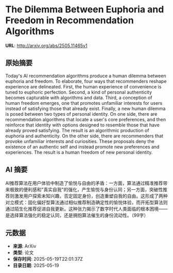 # The Dilemma Between Euphoria and Freedom in Recommendation Algorithms

**URL**: http://arxiv.org/abs/2505.11465v1

## 原始摘要

Today's AI recommendation algorithms produce a human dilemma between euphoria
and freedom. To elaborate, four ways that recommenders reshape experience are
delineated. First, the human experience of convenience is tuned to euphoric
perfection. Second, a kind of personal authenticity becomes capturable with
algorithms and data. Third, a conception of human freedom emerges, one that
promotes unfamiliar interests for users instead of satisfying those that
already exist. Finally, a new human dilemma is posed between two types of
personal identity. On one side, there are recommendation algorithms that locate
a user's core preferences, and then reinforce that identity with options
designed to resemble those that have already proved satisfying. The result is
an algorithmic production of euphoria and authenticity. On the other side,
there are recommenders that provoke unfamiliar interests and curiosities. These
proposals deny the existence of an authentic self and instead promote new
preferences and experiences. The result is a human freedom of new personal
identity.


## AI 摘要

AI推荐算法在用户体验中制造了愉悦与自由的矛盾：一方面，算法通过精准推荐带来极致的便利感和"真实自我"的强化，产生愉悦与身份认同；另一方面，突破性推荐则激发用户探索未知兴趣，否定固定身份，创造重塑自我的自由。这形成了两种对立模式：固化偏好型算法通过相似推荐制造确定性的愉悦体验，而开拓型算法则通过陌生化推荐促进自我更新。这种张力揭示了数字时代人类面临的根本困境——是选择算法强化的稳定认同，还是拥抱算法催生的身份流动性。（99字）

## 元数据

- **来源**: ArXiv
- **类型**: 论文
- **保存时间**: 2025-05-19T22:01:37Z
- **目录日期**: 2025-05-19
